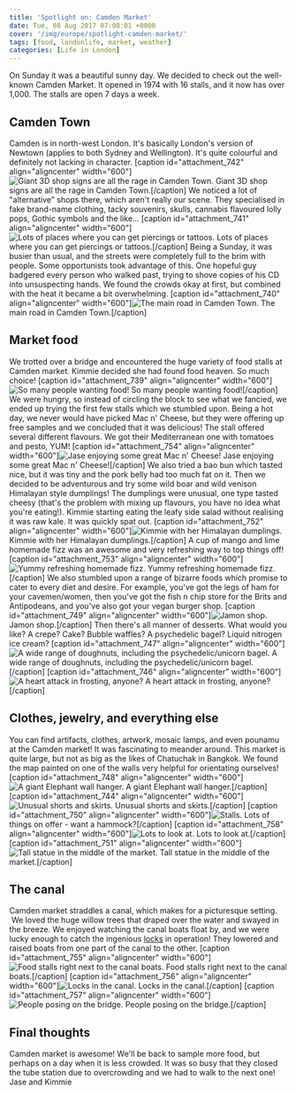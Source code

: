 ```yaml
---
title: 'Spotlight on: Camden Market'
date: Tue, 08 Aug 2017 07:08:01 +0000
cover: '/img/europe/spotlight-camden-market/'
tags: [food, londonlife, market, weather]
categories: [Life in London]
---
```


On Sunday it was a beautiful sunny day. We decided to check out the well-known Camden Market. It opened in 1974 with 16 stalls, and it now has over 1,000. The stalls are open 7 days a week.

Camden Town
-----------

Camden is in north-west London. It's basically London's version of Newtown (applies to both Sydney and Wellington). It's quite colourful and definitely not lacking in character. \[caption id="attachment_742" align="aligncenter" width="600"\]![Giant 3D shop signs are all the rage in Camden Town.](http://coupleofkiwis.com/wp-content/uploads/2017/08/camden2-600x338.jpg) Giant 3D shop signs are all the rage in Camden Town.\[/caption\] We noticed a lot of "alternative" shops there, which aren't really our scene. They specialised in fake brand-name clothing, tacky souvenirs, skulls, cannabis flavoured lolly pops, Gothic symbols and the like... \[caption id="attachment_741" align="aligncenter" width="600"\]![Lots of places where you can get piercings or tattoos.](http://coupleofkiwis.com/wp-content/uploads/2017/08/camden1-600x338.jpg) Lots of places where you can get piercings or tattoos.\[/caption\] Being a Sunday, it was busier than usual, and the streets were completely full to the brim with people. Some opportunists took advantage of this. One hopeful guy badgered every person who walked past, trying to shove copies of his CD into unsuspecting hands. We found the crowds okay at first, but combined with the heat it became a bit overwhelming. \[caption id="attachment_740" align="aligncenter" width="600"\]![The main road in Camden Town.](http://coupleofkiwis.com/wp-content/uploads/2017/08/camden--600x338.jpg) The main road in Camden Town.\[/caption\]

Market food
-----------

We trotted over a bridge and encountered the huge variety of food stalls at Camden market. Kimmie decided she had found food heaven. So much choice! \[caption id="attachment_739" align="aligncenter" width="600"\]![So many people wanting food!](http://coupleofkiwis.com/wp-content/uploads/2017/08/caden15-600x338.jpg) So many people wanting food!\[/caption\] We were hungry, so instead of circling the block to see what we fancied, we ended up trying the first few stalls which we stumbled upon. Being a hot day, we never would have picked Mac n' Cheese, but they were offering up free samples and we concluded that it was delicious! The stall offered several different flavours. We got their Mediterranean one with tomatoes and pesto, YUM! \[caption id="attachment_754" align="aligncenter" width="600"\]![Jase enjoying some great Mac n' Cheese!](http://coupleofkiwis.com/wp-content/uploads/2017/08/camden14-600x338.jpg) Jase enjoying some great Mac n' Cheese!\[/caption\] We also tried a bao bun which tasted nice, but it was tiny and the pork belly had too much fat on it. Then we decided to be adventurous and try some wild boar and wild venison Himalayan style dumplings! The dumplings were unusual, one type tasted cheesy (that's the problem with mixing up flavours, you have no idea what you're eating!). Kimmie starting eating the leafy side salad without realising it was raw kale. It was quickly spat out. \[caption id="attachment_752" align="aligncenter" width="600"\]![Kimmie with her Himalayan dumplings. ](http://coupleofkiwis.com/wp-content/uploads/2017/08/camden12-600x337.jpg) Kimmie with her Himalayan dumplings.\[/caption\] A cup of mango and lime homemade fizz was an awesome and very refreshing way to top things off! \[caption id="attachment_753" align="aligncenter" width="600"\]![Yummy refreshing homemade fizz.](http://coupleofkiwis.com/wp-content/uploads/2017/08/camden13-600x338.jpg) Yummy refreshing homemade fizz.\[/caption\] We also stumbled upon a range of bizarre foods which promise to cater to every diet and desire. For example, you've got the legs of ham for your cavemen/women, then you've got the fish n chip store for the Brits and Antipodeans, and you've also got your vegan burger shop. \[caption id="attachment_749" align="aligncenter" width="600"\]![Jamon shop.](http://coupleofkiwis.com/wp-content/uploads/2017/08/camden9-600x337.jpg) Jamon shop.\[/caption\] Then there's all manner of desserts. What would you like? A crepe? Cake? Bubble waffles? A psychedelic bagel? Liquid nitrogen ice cream? \[caption id="attachment_747" align="aligncenter" width="600"\]![A wide range of doughnuts, including the psychedelic/unicorn bagel. ](http://coupleofkiwis.com/wp-content/uploads/2017/08/camden7-600x338.jpg) A wide range of doughnuts, including the psychedelic/unicorn bagel.\[/caption\] \[caption id="attachment_746" align="aligncenter" width="600"\]![A heart attack in frosting, anyone?](http://coupleofkiwis.com/wp-content/uploads/2017/08/camden6-600x338.jpg) A heart attack in frosting, anyone?\[/caption\]

Clothes, jewelry, and everything else
-------------------------------------

You can find artifacts, clothes, artwork, mosaic lamps, and even pounamu at the Camden market! It was fascinating to meander around. This market is quite large, but not as big as the likes of Chatuchak in Bangkok. We found the map painted on one of the walls very helpful for orientating ourselves! \[caption id="attachment_748" align="aligncenter" width="600"\]![A giant Elephant wall hanger.](http://coupleofkiwis.com/wp-content/uploads/2017/08/camden8-600x338.jpg) A giant Elephant wall hanger.\[/caption\] \[caption id="attachment_744" align="aligncenter" width="600"\]![Unusual shorts and skirts.](http://coupleofkiwis.com/wp-content/uploads/2017/08/camden4-600x338.jpg) Unusual shorts and skirts.\[/caption\] \[caption id="attachment_750" align="aligncenter" width="600"\]![Stalls.](http://coupleofkiwis.com/wp-content/uploads/2017/08/camden10-600x338.jpg) Lots of things on offer - want a hammock?\[/caption\] \[caption id="attachment_758" align="aligncenter" width="600"\]![Lots to look at.](http://coupleofkiwis.com/wp-content/uploads/2017/08/camden20-600x338.jpg) Lots to look at.\[/caption\] \[caption id="attachment_751" align="aligncenter" width="600"\]![Tall statue in the middle of the market.](http://coupleofkiwis.com/wp-content/uploads/2017/08/camden11-600x338.jpg) Tall statue in the middle of the market.\[/caption\]

The canal
---------

Camden market straddles a canal, which makes for a picturesque setting.  We loved the huge willow trees that draped over the water and swayed in the breeze. We enjoyed watching the canal boats float by, and we were lucky enough to catch the ingenious [locks](https://en.wikipedia.org/wiki/Lock_(water_navigation)) in operation! They lowered and raised boats from one part of the canal to the other. \[caption id="attachment_755" align="aligncenter" width="600"\]![Food stalls right next to the canal boats. ](http://coupleofkiwis.com/wp-content/uploads/2017/08/camden16-600x338.jpg) Food stalls right next to the canal boats.\[/caption\] \[caption id="attachment_756" align="aligncenter" width="600"\]![Locks in the canal.](http://coupleofkiwis.com/wp-content/uploads/2017/08/camden17-600x338.jpg) Locks in the canal.\[/caption\] \[caption id="attachment_757" align="aligncenter" width="600"\]![People posing on the bridge. ](http://coupleofkiwis.com/wp-content/uploads/2017/08/camden18-600x338.jpg) People posing on the bridge.\[/caption\]

Final thoughts
--------------

Camden market is awesome! We'll be back to sample more food, but perhaps on a day when it is less crowded. It was so busy that they closed the tube station due to overcrowding and we had to walk to the next one! Jase and Kimmie